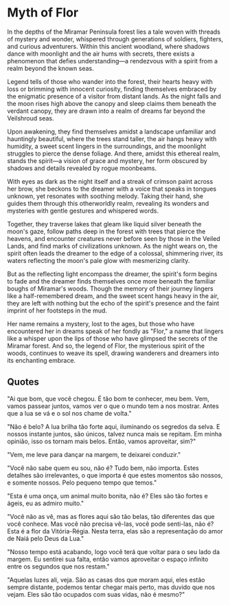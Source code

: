 # Myth of Flor

In the depths of the Miramar Peninsula forest lies a tale woven with threads of mystery and wonder, whispered through generations of soldiers, fighters, and curious adventurers. Within this ancient woodland, where shadows dance with moonlight and the air hums with secrets, there exists a phenomenon that defies understanding—a rendezvous with a spirit from a realm beyond the known seas.

Legend tells of those who wander into the forest, their hearts heavy with loss or brimming with innocent curiosity, finding themselves embraced by the enigmatic presence of a visitor from distant lands. As the night falls and the moon rises high above the canopy and sleep claims them beneath the verdant canopy, they are drawn into a realm of dreams far beyond the Veilshroud seas.

Upon awakening, they find themselves amidst a landscape unfamiliar and hauntingly beautiful, where the trees stand taller, the air hangs heavy with humidity, a sweet scent lingers in the surroundings, and the moonlight struggles to pierce the dense foliage. And there, amidst this ethereal realm, stands the spirit—a vision of grace and mystery, her form obscured by shadows and details revealed by rogue moonbeams.

With eyes as dark as the night itself and a streak of crimson paint across her brow, she beckons to the dreamer with a voice that speaks in tongues unknown, yet resonates with soothing melody. Taking their hand, she guides them through this otherworldly realm, revealing its wonders and mysteries with gentle gestures and whispered words.

Together, they traverse lakes that gleam like liquid silver beneath the moon's gaze, follow paths deep in the forest with trees that pierce the heavens, and encounter creatures never before seen by those in the Veiled Lands, and find marks of civilizations unknown. As the night wears on, the spirit often leads the dreamer to the edge of a colossal, shimmering river, its waters reflecting the moon's pale glow with mesmerizing clarity.

But as the reflecting light encompass the dreamer, the spirit's form begins to fade and the dreamer finds themselves once more beneath the familiar boughs of Miramar's woods. Though the memory of their journey lingers like a half-remembered dream, and the sweet scent hangs heavy in the air, they are left with nothing but the echo of the spirit's presence and the faint imprint of her footsteps in the mud.

Her name remains a mystery, lost to the ages, but those who have encountered her in dreams speak of her fondly as "Flor," a name that lingers like a whisper upon the lips of those who have glimpsed the secrets of the Miramar forest. And so, the legend of Flor, the mysterious spirit of the woods, continues to weave its spell, drawing wanderers and dreamers into its enchanting embrace.


## Quotes

"Ai que bom, que você chegou. É tão bom te conhecer, meu bem. Vem, vamos passear juntos, vamos ver o que o mundo tem a nos mostrar. Antes que a lua se vá e o sol nos chame de volta."

"Não é belo? A lua brilha tão forte aqui, iluminando os segredos da selva. E nossos instante juntos, são únicos, talvez nunca mais se repitam. Em minha opinião, isso os tornam mais belos. Então, vamos aproveitar, sim?"

"Vem, me leve para dançar na margem, te deixarei conduzir."

"Você não sabe quem eu sou, não é? Tudo bem, não importa. Estes detalhes são irrelevantes, o que importa é que estes momentos são nossos, e somente nossos. Pelo pequeno tempo que temos."

"Esta é uma onça, um animal muito bonita, não é? Eles são tão fortes e ágeis, eu as admiro muito."

"Você não as vê, mas as flores aqui são tão belas, tão diferentes das que você conhece. Mas você não precisa vê-las, você pode senti-las, não é? Esta é a flor da Vitória-Régia. Nesta terra, elas são a representação do amor de Naiá pelo Deus da Lua."

"Nosso tempo está acabando, logo você terá que voltar para o seu lado da margem. Eu sentirei sua falta, então vamos aproveitar o espaço infinito entre os segundos que nos restam."

"Aquelas luzes ali, veja. São as casas dos que moram aqui, eles estão sempre distante, podemos tentar chegar mais perto, mas duvido que nos vejam. Eles são tão ocupados com suas vidas, não é mesmo?"

